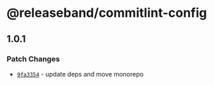 # @releaseband/commitlint-config

## 1.0.1
### Patch Changes



- [`9fa3354`](https://github.com/releaseband/nodejs-tools/commit/9fa33542a66a4b45cd2e85328365fcc78c1de307) - update deps and move monorepo
